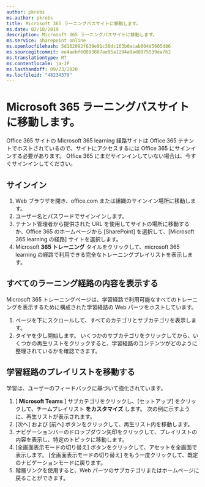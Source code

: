 ```yaml
---
author: pkrebs
ms.author: pkrebs
title: Microsoft 365 ラーニングパスサイトに移動します。
ms.date: 02/18/2019
description: Microsoft 365 ラーニングパスサイトに移動します。
ms.service: sharepoint online
ms.openlocfilehash: 5d102092f639e91c39dc163b0acab004d5605d86
ms.sourcegitcommit: ee4aebf60893887ae95a1294a9ad8975539ea762
ms.translationtype: MT
ms.contentlocale: ja-JP
ms.lasthandoff: 09/23/2020
ms.locfileid: "48234379"
---
```

# <a name="go-to-the-microsoft-365-learning-pathways-site"></a>Microsoft 365 ラーニングパスサイトに移動します。

Office 365 サイトの Microsoft 365 learning 経路サイトは Office 365 テナントでホストされているので、サイトにアクセスするには Office 365 にサインインする必要があります。 Office 365 にまだサインインしていない場合は、今すぐサインインしてください。 

## <a name="sign-in"></a>サインイン  

1.  Web ブラウザを開き、office.com または組織のサインイン場所に移動します。 
2.  ユーザー名とパスワードでサインインします。
3.  テナント管理者から提供された URL を使用してサイトの場所に移動するか、Office 365 のホームページから [SharePoint] を選択して、[Microsoft 365 learning の経路] サイトを選択します。 
5. Microsoft **365 トレーニング** タイルをクリックして、microsoft 365 learning の経路で利用できる完全なトレーニングプレイリストを表示します。 

## <a name="view-all-the-learning-pathways-content"></a>すべてのラーニング経路の内容を表示する
Microsoft 365 トレーニングページは、学習経路で利用可能なすべてのトレーニングを表示するために構成された学習経路の Web パーツをホストしています。 

1. ページを下にスクロールして、すべてのカテゴリとサブカテゴリを表示します。
2. タイヤを少し開始します。 いくつかのサブカテゴリをクリックしてから、いくつかの再生リストをクリックすると、学習経路のコンテンツがどのように整理されているかを確認できます。 

## <a name="navigate-through-learning-pathways-playlists"></a>学習経路のプレイリストを移動する
学習は、ユーザーのフィードバックに基づいて強化されています。 

1. [ **Microsoft Teams** ] サブカテゴリをクリックし、[セットアップ] をクリックして、チームプレイリスト **をカスタマイズ** します。 次の例に示すように、再生リストが表示されます。
2. [次へ] および [前へ] ボタンをクリックして、再生リスト内を移動します。
3. ナビゲーションバーのドロップダウン矢印をクリックして、プレイリストの内容を表示し、特定のトピックに移動します。
4. [全画面表示モードの切り替え] ボタンをクリックして、アセットを全画面で表示します。 [全画面表示モードの切り替え] をもう一度クリックして、既定のナビゲーションモードに戻ります。
5. 階層リンクを使用すると、Web パーツのサブカテゴリまたはホームページに戻ることができます。  

